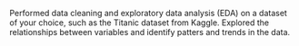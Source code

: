 Performed data cleaning and exploratory data analysis (EDA) on a dataset of your choice, such as the Titanic dataset from Kaggle. Explored the relationships between variables and identify patters and trends in the data.
